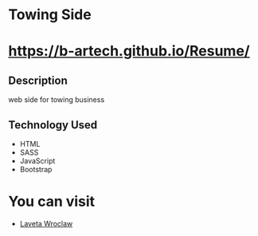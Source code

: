 # Towing Side 
# https://b-artech.github.io/Resume/

## Description
web side for towing business

## Technology Used 

* HTML 
* SASS
* JavaScript
* Bootstrap

# You can visit 
* [Laveta Wroclaw](https://lawetawroclaw.pl/)
